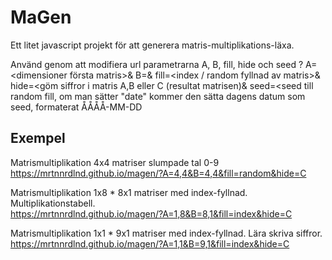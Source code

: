 # MaGen
Ett litet javascript projekt för att generera matris-multiplikations-läxa.

Använd genom att modifiera url parametrarna A, B, fill, hide och seed
?
  A=<dimensioner första matris>&
  B=<dimensioner andra matris>&
  fill=<index / random fyllnad av matris>&
  hide=<göm siffror i matris A,B eller C (resultat matrisen)&
  seed=<seed till random fill, om man sätter "date" kommer den sätta dagens datum som seed, formaterat ÅÅÅÅ-MM-DD

## Exempel

Matrismultiplikation 4x4 matriser slumpade tal 0-9  
https://mrtnnrdlnd.github.io/magen/?A=4,4&B=4,4&fill=random&hide=C

Matrismultiplikation 1x8 * 8x1 matriser med index-fyllnad. Multiplikationstabell.  
https://mrtnnrdlnd.github.io/magen/?A=1,8&B=8,1&fill=index&hide=C

Matrismultiplikation 1x1 * 9x1 matriser med index-fyllnad. Lära skriva siffror.  
https://mrtnnrdlnd.github.io/magen/?A=1,1&B=9,1&fill=index&hide=C
